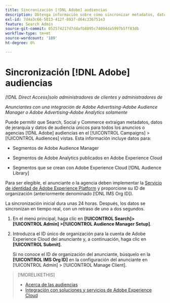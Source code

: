 ```yaml
---
title: Sincronización [!DNL Adobe] audiencias
description: Obtenga información sobre cómo sincronizar metadatos, datos de jerarquía y datos de audiencia única para su [!DNL Adobe] audiencias.
exl-id: 7d4a3c66-5013-412f-8937-d64c336751e3
feature: Search Admin
source-git-commit: 052574217d7ddafb8895c74094da5997b5ff83db
workflow-type: tm+mt
source-wordcount: '189'
ht-degree: 0%

---
```


# Sincronización [!DNL Adobe] audiencias

*[!DNL Direct Access]solo administradores de clientes y administradores de*

*Anunciantes con una integración de Adobe Advertising-Adobe Audience Manager o Adobe Advertising-Adobe Analytics solamente*

Puede permitir que Search, Social y Commerce extraigan metadatos, datos de jerarquía y datos de audiencia únicos para todos los anuncios o agencias [!DNL Adobe] audiencias en el [!UICONTROL Campaigns] > [!UICONTROL Audiences] vistas. Esta información incluye datos para:

* Segmentos de Adobe Audience Manager

* Segmentos de Adobe Analytics publicados en Adobe Experience Cloud

* Segmentos que se crean con Adobe Experience Cloud [!DNL Audience Library]

Para ser elegible, el anunciante o la agencia deben implementar la [Servicio de identidad de Adobe Experience Platform](https://experienceleague.adobe.com/docs/id-service/using/home.html) y proporcione su ID de organización (anteriormente denominado [!DNL IMS Org ID]).

La sincronización inicial dura unas 24 horas. Después, los datos se sincronizan en tiempo real, con un retraso de uno a dos segundos.

1. En el menú principal, haga clic en **[!UICONTROL Search]> [!UICONTROL Admin] >[!UICONTROL Audience Manager Setup]**.

1. Introduzca el ID único de organización para la cuenta de Adobe Experience Cloud del anunciante y, a continuación, haga clic en **[!UICONTROL Submit]**.

   Si no conoce el ID de organización del anunciante, búsquelo en la **[!UICONTROL IMS Org ID]** en la configuración del anunciante en [!UICONTROL Admin] > [!UICONTROL Manage Client].

>[!MORELIKETHIS]
>
>* [Acerca de las audiencias](/help/search-social-commerce/campaign-management/campaigns/audience-about.md)
>* [Integración con soluciones y servicios de Adobe Experience Cloud](/help/search-social-commerce/introduction/integrations.md)
